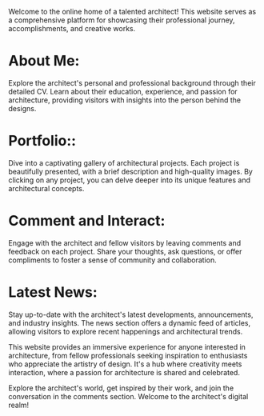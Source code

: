 
 Welcome to the online home of a talented architect! This website serves as a comprehensive platform for showcasing their professional journey, accomplishments, and creative works.

# About Me:
 Explore the architect's personal and professional background through their detailed CV. Learn about their education, experience, and passion for architecture, providing visitors with insights into the person behind the designs.
 
# Portfolio::
  Dive into a captivating gallery of architectural projects. Each project is beautifully presented, with a brief description and high-quality images. By clicking on any project, you can delve deeper into its unique features and architectural concepts.

  
# Comment and Interact:
  Engage with the architect and fellow visitors by leaving comments and feedback on each project. Share your thoughts, ask questions, or offer compliments to foster a sense of community and collaboration.

# Latest News:
 Stay up-to-date with the architect's latest developments, announcements, and industry insights. The news section offers a dynamic feed of articles, allowing visitors to explore recent happenings and architectural trends.

This website provides an immersive experience for anyone interested in architecture, from fellow professionals seeking inspiration to enthusiasts who appreciate the artistry of design. It's a hub where creativity meets interaction, where a passion for architecture is shared and celebrated.

Explore the architect's world, get inspired by their work, and join the conversation in the comments section. Welcome to the architect's digital realm!
 




    

  
  
 

 
